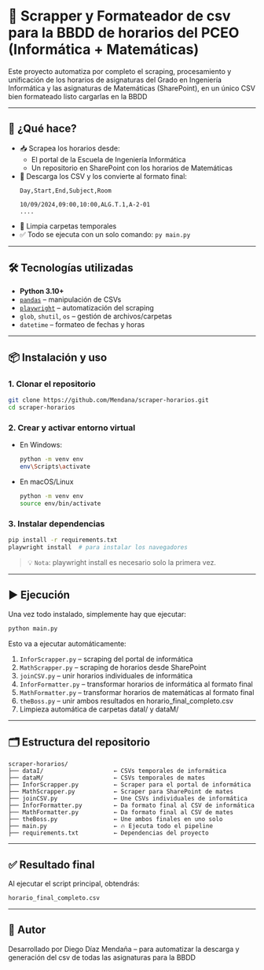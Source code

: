 # 📅 Scrapper y Formateador de csv para la BBDD de horarios del PCEO (Informática + Matemáticas)

Este proyecto automatiza por completo el scraping, procesamiento y unificación de los horarios de asignaturas del Grado en Ingeniería Informática y las asignaturas de Matemáticas (SharePoint), en un único CSV bien formateado listo cargarlas en la BBDD

---

## 🚀 ¿Qué hace?

- 📥 Scrapea los horarios desde:
  - El portal de la Escuela de Ingeniería Informática
  - Un repositorio en SharePoint con los horarios de Matemáticas
- 📄 Descarga los CSV y los convierte al formato final:
    ```
    Day,Start,End,Subject,Room
    
    10/09/2024,09:00,10:00,ALG.T.1,A-2-01
    ....
    ```
- 🧹 Limpia carpetas temporales
- ✅ Todo se ejecuta con un solo comando: `py main.py`

---

## 🛠️ Tecnologías utilizadas

- **Python 3.10+**
- [`pandas`](https://pandas.pydata.org/) – manipulación de CSVs
- [`playwright`](https://playwright.dev/python/) – automatización del scraping
- `glob`, `shutil`, `os` – gestión de archivos/carpetas
- `datetime` – formateo de fechas y horas

---

## 📦 Instalación y uso

### 1. Clonar el repositorio

```bash
git clone https://github.com/Mendana/scraper-horarios.git
cd scraper-horarios
```
### 2. Crear y activar entorno virtual
- En Windows:
    ```bash
    python -m venv env
    env\Scripts\activate
    ```
- En macOS/Linux
    ```bash
    python -m venv env
    source env/bin/activate
    ```

### 3. Instalar dependencias
```bash
pip install -r requirements.txt
playwright install  # para instalar los navegadores
```
> 💡 `Nota`: playwright install es necesario solo la primera vez.

---

## ▶️ Ejecución

Una vez todo instalado, simplemente hay que ejecutar:
```bash
python main.py
```
Esto va a ejecutar automáticamente:
1. `InforScrapper.py` – scraping del portal de informática
2. `MathScrapper.py` – scraping de horarios desde SharePoint
3. `joinCSV.py` – unir horarios individuales de informática
4. `InforFormatter.py` – transformar horarios de informática al formato final
5. `MathFormatter.py` – transformar horarios de matemáticas al formato final
6. `theBoss.py` – unir ambos resultados en horario_final_completo.csv
7. Limpieza automática de carpetas dataI/ y dataM/

---

## 🗂️ Estructura del repositorio

```
scraper-horarios/
├── dataI/                    ← CSVs temporales de informática
├── dataM/                    ← CSVs temporales de mates
├── InforScrapper.py          ← Scraper para el portal de informática
├── MathScrapper.py           ← Scraper para SharePoint de mates
├── joinCSV.py                ← Une CSVs individuales de informática
├── InforFormatter.py         ← Da formato final al CSV de informática
├── MathFormatter.py          ← Da formato final al CSV de mates
├── theBoss.py                ← Une ambos finales en uno solo
├── main.py                   ← 🔥 Ejecuta todo el pipeline
├── requirements.txt          ← Dependencias del proyecto
```

---

## ✅ Resultado final

Al ejecutar el script principal, obtendrás:
``` bash
horario_final_completo.csv
```

---

## 👤 Autor
Desarrollado por Diego Díaz Mendaña – para automatizar la descarga y generación del csv de todas las asignaturas para la BBDD
